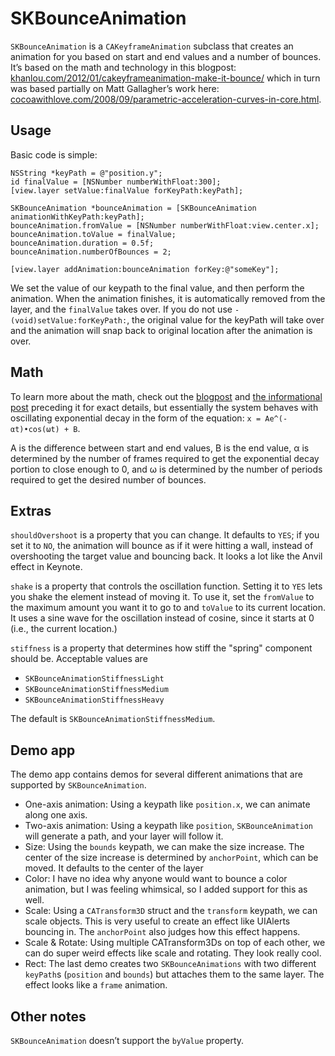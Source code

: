 # SKBounceAnimation

`SKBounceAnimation` is a `CAKeyframeAnimation` subclass that creates an animation for you based on start and end values and a number of bounces. It’s based on the math and technology in this blogpost: [khanlou.com/2012/01/cakeyframeanimation-make-it-bounce/](http://khanlou.com/2012/01/cakeyframeanimation-make-it-bounce/) which in turn was based partially on Matt Gallagher’s work here: [cocoawithlove.com/2008/09/parametric-acceleration-curves-in-core.html](http://cocoawithlove.com/2008/09/parametric-acceleration-curves-in-core.html).

## Usage

Basic code is simple:

	
	
	NSString *keyPath = @"position.y";
	id finalValue = [NSNumber numberWithFloat:300];
	[view.layer setValue:finalValue forKeyPath:keyPath];

	SKBounceAnimation *bounceAnimation = [SKBounceAnimation animationWithKeyPath:keyPath];
	bounceAnimation.fromValue = [NSNumber numberWithFloat:view.center.x];
	bounceAnimation.toValue = finalValue;
	bounceAnimation.duration = 0.5f;
	bounceAnimation.numberOfBounces = 2;

	[view.layer addAnimation:bounceAnimation forKey:@"someKey"];

We set the value of our keypath to the final value, and then perform the animation. When the animation finishes, it is automatically removed from the layer, and the `finalValue` takes over. If you do not use `-(void)setValue:forKeyPath:`, the original value for the keyPath will take over and the animation will snap back to original location after the animation is over.

## Math

To learn more about the math, check out the [blogpost](http://khanlou.com/2012/01/cakeyframeanimation-make-it-bounce/) and [the informational post](http://khanlou.com/2012/01/dampers-and-their-role-in-physical-models/) preceding it for exact details, but essentially the system behaves with oscillating exponential decay in the form of the equation: `x = Ae^(-αt)•cos(ωt) + B`.

A is the difference between start and end values, B is the end value, α is determined by the number of frames required to get the exponential decay portion to close enough to 0, and ω is determined by the number of periods required to get the desired number of bounces.

## Extras

`shouldOvershoot` is a property that you can change. It defaults to `YES`; if you set it to `NO`, the animation will bounce as if it were hitting a wall, instead of overshooting the target value and bouncing back. It looks a lot like the Anvil effect in Keynote.

`shake` is a property that controls the oscillation function. Setting it to `YES` lets you shake the element instead of moving it. To use it, set the `fromValue` to the maximum amount you want it to go to and `toValue` to its current location. It uses a sine wave for the oscillation instead of cosine, since it starts at 0 (i.e., the current location.)

`stiffness` is a property that determines how stiff the "spring" component should be. Acceptable values are

* `SKBounceAnimationStiffnessLight`
* `SKBounceAnimationStiffnessMedium`
* `SKBounceAnimationStiffnessHeavy`

The default is `SKBounceAnimationStiffnessMedium`.


## Demo app

The demo app contains demos for several different animations that are supported by `SKBounceAnimation`.

* One-axis animation: Using a keypath like `position.x`, we can animate along one axis.
* Two-axis animation: Using a keypath like `position`, `SKBounceAnimation` will generate a path, and your layer will follow it.
* Size: Using the `bounds` keypath, we can make the size increase. The center of the size increase is determined by `anchorPoint`, which can be moved. It defaults to the center of the layer
* Color: I have no idea why anyone would want to bounce a color animation, but I was feeling whimsical, so I added support for this as well.
* Scale: Using a `CATransform3D` struct and the `transform` keypath, we can scale objects. This is very useful to create an effect like UIAlerts bouncing in. The `anchorPoint` also judges how this effect happens.
* Scale & Rotate: Using multiple CATransform3Ds on top of each other, we can do super weird effects like scale and rotating. They look really cool.
* Rect: The last demo creates two `SKBounceAnimations` with two different `keyPath`s (`position` and `bounds`) but attaches them to the same layer. The effect looks like a `frame` animation.

## Other notes

`SKBounceAnimation` doesn’t support the `byValue` property. 